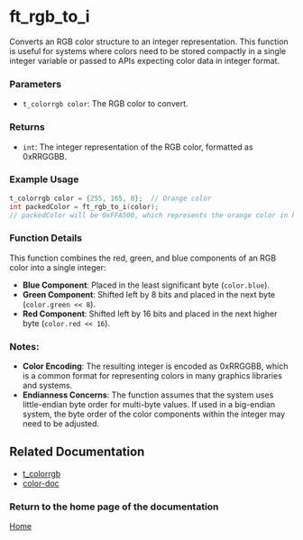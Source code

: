 # ft_rgb_to_i
Converts an RGB color structure to an integer representation. This function is useful for systems where colors need to be stored compactly in a single integer variable or passed to APIs expecting color data in integer format.

### Parameters
- `t_colorrgb color`: The RGB color to convert.

### Returns
- `int`: The integer representation of the RGB color, formatted as 0xRRGGBB.

### Example Usage
```c
t_colorrgb color = {255, 165, 0};  // Orange color
int packedColor = ft_rgb_to_i(color);
// packedColor will be 0xFFA500, which represents the orange color in hexadecimal.
```

### Function Details
This function combines the red, green, and blue components of an RGB color into a single integer:
- **Blue Component**: Placed in the least significant byte (`color.blue`).
- **Green Component**: Shifted left by 8 bits and placed in the next byte (`color.green << 8`).
- **Red Component**: Shifted left by 16 bits and placed in the next higher byte (`color.red << 16`).

### Notes:
- **Color Encoding**: The resulting integer is encoded as 0xRRGGBB, which is a common format for representing colors in many graphics libraries and systems.
- **Endianness Concerns**: The function assumes that the system uses little-endian byte order for multi-byte values. If used in a big-endian system, the byte order of the color components within the integer may need to be adjusted.

## Related Documentation
- [t_colorrgb](./t_colorrgb.md)
- [color-doc](../color-doc.md)

### Return to the home page of the documentation
[Home](../../home.md)
